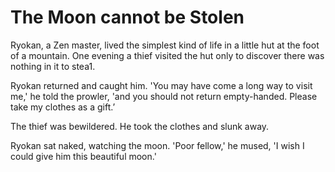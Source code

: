 # The Moon cannot be Stolen

Ryokan, a Zen master, lived the simplest kind of life in a little hut at the foot of a mountain. One evening a thief visited the hut only to discover there was nothing in it to stea1.

Ryokan returned and caught him. 'You may have come a long way to visit me,' he told the prowler, 'and you should not return empty-handed. Please take my clothes as a gift.’

The thief was bewildered. He took the clothes and slunk away.

Ryokan sat naked, watching the moon. 'Poor fellow,' he mused, 'I wish I could give him this beautiful moon.'